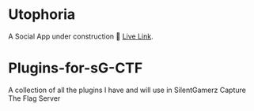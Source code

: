 # Utophoria
A Social App under construction 🚧 [Live Link](Https://utophoriaproduction.onrender.com/). 

# Plugins-for-sG-CTF
A collection of all the plugins I have and will use in SilentGamerz Capture The Flag Server

 
